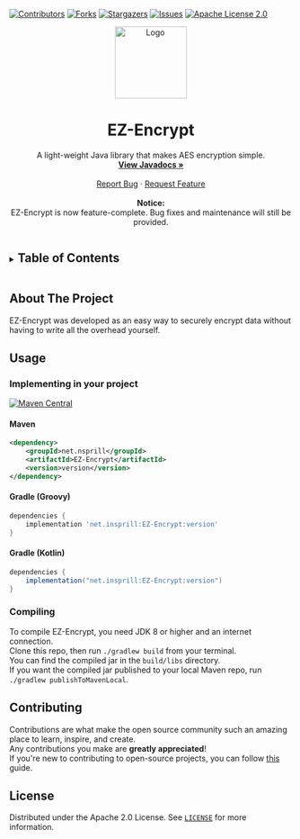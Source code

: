 [![Contributors][contributors-shield]][contributors-url]
[![Forks][forks-shield]][forks-url]
[![Stargazers][stars-shield]][stars-url]
[![Issues][issues-shield]][issues-url]
[![Apache License 2.0][license-shield]][license-url]




<!-- PROJECT LOGO -->
<div align="center">
  <a href="https://github.com/Insprill/EZ-Encrypt">
    <img src="https://imgur.com/BvJ2zvM.png" alt="Logo" width="128" height="128">
  </a>
  <h1>EZ-Encrypt</h1>
  <p>
    A light-weight Java library that makes AES encryption simple.
    <br />
    <a href="https://javadoc.io/doc/net.insprill/EZ-Encrypt"><strong>View Javadocs »</strong></a>
    <br />
    <br />
    <a href="https://github.com/Insprill/EZ-Encrypt/issues">Report Bug</a>
    ·
    <a href="https://github.com/Insprill/EZ-Encrypt/issues">Request Feature</a>
    <br />
    <br />
    <b>Notice:</b> 
    <br />
    EZ-Encrypt is now feature-complete. Bug fixes and maintenance will still be provided.
  </p>
</div>




<!-- TABLE OF CONTENTS -->
<details>
  <summary><h2 style="display: inline-block">Table of Contents</h2></summary>
  <ol>
    <li><a href="#usage">Usage</a></li>
    <li><a href="#compiling">Compiling</a></li>
    <li><a href="#contributing">Contributing</a></li>
    <li><a href="#license">License</a></li>
  </ol>
</details>




<!-- ABOUT THE PROJECT -->
## About The Project

EZ-Encrypt was developed as an easy way to securely encrypt data without having to write all the overhead yourself.




<!-- USAGE EXAMPLES -->
## Usage

### Implementing in your project

[![Maven Central][maven-central-shield]][license-url]
#### Maven

```xml
<dependency>
    <groupId>net.nsprill</groupId>
    <artifactId>EZ-Encrypt</artifactId>
    <version>version</version>
</dependency>
```

#### Gradle (Groovy)

```groovy
dependencies {
    implementation 'net.insprill:EZ-Encrypt:version'
}
```

#### Gradle (Kotlin)

```groovy
dependencies {
    implementation("net.insprill:EZ-Encrypt:version")
}
```




<!-- COMPILING -->

### Compiling

To compile EZ-Encrypt, you need JDK 8 or higher and an internet connection.  
Clone this repo, then run `./gradlew build` from your terminal.  
You can find the compiled jar in the `build/libs` directory.  
If you want the compiled jar published to your local Maven repo, run `./gradlew publishToMavenLocal`.




<!-- CONTRIBUTING -->
## Contributing

Contributions are what make the open source community such an amazing place to learn, inspire, and create.  
Any contributions you make are **greatly appreciated**!  
If you're new to contributing to open-source projects, you can follow [this](https://docs.github.com/en/get-started/quickstart/contributing-to-projects) guide.




<!-- LICENSE -->
## License

Distributed under the Apache 2.0 License. See [`LICENSE`][license-url] for more information.




<!-- MARKDOWN LINKS & IMAGES -->
<!-- https://www.markdownguide.org/basic-syntax/#reference-style-links -->
[contributors-shield]: https://img.shields.io/github/contributors/Insprill/EZ-Encrypt.svg?style=for-the-badge
[contributors-url]: https://github.com/Insprill/EZ-Encrypt/graphs/contributors
[forks-shield]: https://img.shields.io/github/forks/Insprill/EZ-Encrypt.svg?style=for-the-badge
[forks-url]: https://github.com/Insprill/EZ-Encrypt/network/members
[stars-shield]: https://img.shields.io/github/stars/Insprill/EZ-Encrypt.svg?style=for-the-badge
[stars-url]: https://github.com/Insprill/EZ-Encrypt/stargazers
[issues-shield]: https://img.shields.io/github/issues/Insprill/EZ-Encrypt.svg?style=for-the-badge
[issues-url]: https://github.com/Insprill/EZ-Encrypt/issues
[license-shield]: https://img.shields.io/github/license/Insprill/EZ-Encrypt.svg?style=for-the-badge
[license-url]: https://github.com/Insprill/EZ-Encrypt/blob/master/LICENSE
[maven-central-shield]: https://img.shields.io/maven-central/v/net.insprill/EZ-Encrypt
[maven-central-url]: https://mvnrepository.com/artifact/net.insprill/EZ-Encrypt
